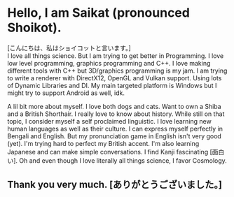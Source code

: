 # Hello, I am Saikat (pronounced Shoikot).
[こんにちは、私はショイコットと言います。]\
I love all things science.
But I am trying to get better in Programming.
I love low level programming, graphics programming and C++.
I love making different tools with C++ 
but 3D/graphics programming is my jam.
I am trying to write a renderer 
with DirectX12, OpenGL and Vulkan support.
Using lots of Dynamic Libraries and DI.
My main targeted platform is Windows 
but I might try to support Android as well, idk.

A lil bit more about myself.
I love both dogs and cats.
Want to own a Shiba and a British Shorthair.
I really love to know about history.
While still on that topic,
I consider myself a self proclaimed linguistic.
I love learning new human languages as well as their culture.
I can express myself perfectly in Bengali and English.
But my pronunciation game in English isn't very good (yet). 
I'm trying hard to perfect my British accent.
I'm also learning Japanese and can make simple conversations.
I find Kanji fascinating [面白い].
Oh and even though I love literally all things science,
I favor Cosmology.

## Thank you very much. [ありがとうございました。]
<!--
**razerx100/razerx100** is a ✨ _special_ ✨ repository because its `README.md` (this file) appears on your GitHub profile.

Here are some ideas to get you started:

- 🔭 I’m currently working on ...
- 🌱 I’m currently learning ...
- 👯 I’m looking to collaborate on ...
- 🤔 I’m looking for help with ...
- 💬 Ask me about ...
- 📫 How to reach me: ...
- 😄 Pronouns: ...
- ⚡ Fun fact: ...
-->
